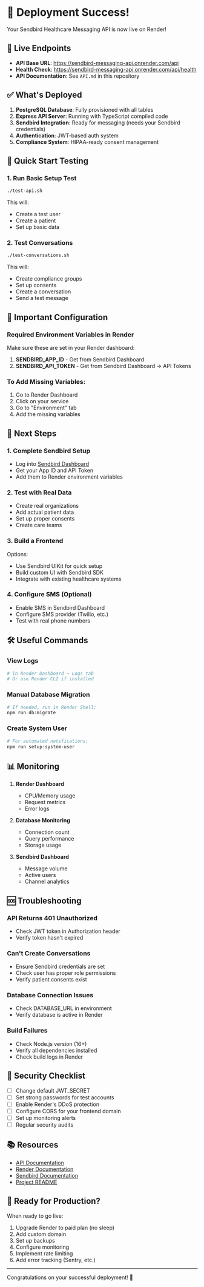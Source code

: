# 🎉 Deployment Success!

Your Sendbird Healthcare Messaging API is now live on Render!

## 🔗 Live Endpoints

- **API Base URL**: https://sendbird-messaging-api.onrender.com/api
- **Health Check**: https://sendbird-messaging-api.onrender.com/api/health
- **API Documentation**: See `API.md` in this repository

## ✅ What's Deployed

1. **PostgreSQL Database**: Fully provisioned with all tables
2. **Express API Server**: Running with TypeScript compiled code
3. **Sendbird Integration**: Ready for messaging (needs your Sendbird credentials)
4. **Authentication**: JWT-based auth system
5. **Compliance System**: HIPAA-ready consent management

## 🚀 Quick Start Testing

### 1. Run Basic Setup Test
```bash
./test-api.sh
```
This will:
- Create a test user
- Create a patient
- Set up basic data

### 2. Test Conversations
```bash
./test-conversations.sh
```
This will:
- Create compliance groups
- Set up consents
- Create a conversation
- Send a test message

## 🔧 Important Configuration

### Required Environment Variables in Render

Make sure these are set in your Render dashboard:

1. **SENDBIRD_APP_ID** - Get from Sendbird Dashboard
2. **SENDBIRD_API_TOKEN** - Get from Sendbird Dashboard → API Tokens

### To Add Missing Variables:
1. Go to Render Dashboard
2. Click on your service
3. Go to "Environment" tab
4. Add the missing variables

## 📱 Next Steps

### 1. Complete Sendbird Setup
- Log into [Sendbird Dashboard](https://dashboard.sendbird.com)
- Get your App ID and API Token
- Add them to Render environment variables

### 2. Test with Real Data
- Create real organizations
- Add actual patient data
- Set up proper consents
- Create care teams

### 3. Build a Frontend
Options:
- Use Sendbird UIKit for quick setup
- Build custom UI with Sendbird SDK
- Integrate with existing healthcare systems

### 4. Configure SMS (Optional)
- Enable SMS in Sendbird Dashboard
- Configure SMS provider (Twilio, etc.)
- Test with real phone numbers

## 🛠️ Useful Commands

### View Logs
```bash
# In Render Dashboard → Logs tab
# Or use Render CLI if installed
```

### Manual Database Migration
```bash
# If needed, run in Render Shell:
npm run db:migrate
```

### Create System User
```bash
# For automated notifications:
npm run setup:system-user
```

## 📊 Monitoring

1. **Render Dashboard**
   - CPU/Memory usage
   - Request metrics
   - Error logs

2. **Database Monitoring**
   - Connection count
   - Query performance
   - Storage usage

3. **Sendbird Dashboard**
   - Message volume
   - Active users
   - Channel analytics

## 🆘 Troubleshooting

### API Returns 401 Unauthorized
- Check JWT token in Authorization header
- Verify token hasn't expired

### Can't Create Conversations
- Ensure Sendbird credentials are set
- Check user has proper role permissions
- Verify patient consents exist

### Database Connection Issues
- Check DATABASE_URL in environment
- Verify database is active in Render

### Build Failures
- Check Node.js version (16+)
- Verify all dependencies installed
- Check build logs in Render

## 🔐 Security Checklist

- [ ] Change default JWT_SECRET
- [ ] Set strong passwords for test accounts
- [ ] Enable Render's DDoS protection
- [ ] Configure CORS for your frontend domain
- [ ] Set up monitoring alerts
- [ ] Regular security audits

## 📚 Resources

- [API Documentation](./API.md)
- [Render Documentation](https://render.com/docs)
- [Sendbird Documentation](https://sendbird.com/docs)
- [Project README](./README.md)

## 🎯 Ready for Production?

When ready to go live:
1. Upgrade Render to paid plan (no sleep)
2. Add custom domain
3. Set up backups
4. Configure monitoring
5. Implement rate limiting
6. Add error tracking (Sentry, etc.)

---

Congratulations on your successful deployment! 🚀 